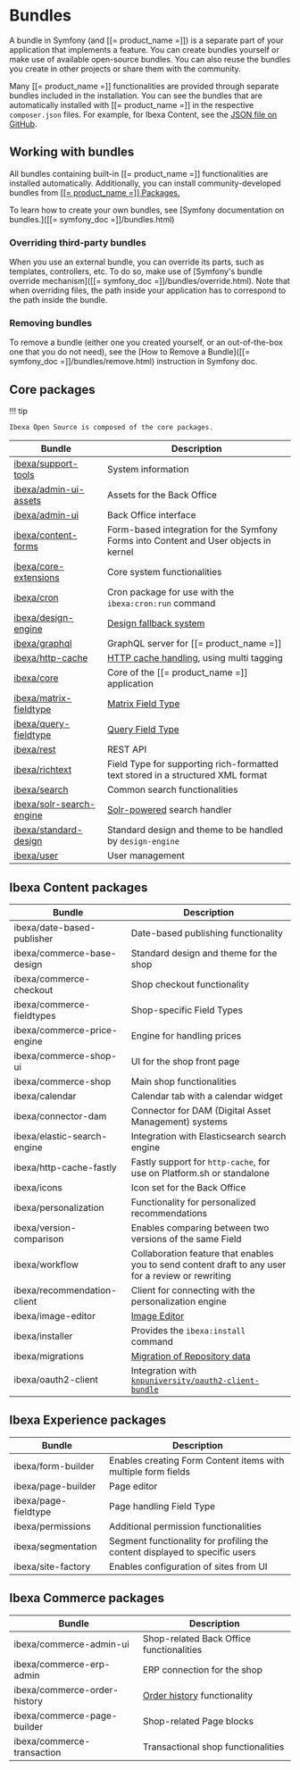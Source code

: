 # Bundles

A bundle in Symfony (and [[= product_name =]]) is a separate part of your application that implements a feature.
You can create bundles yourself or make use of available open-source bundles.
You can also reuse the bundles you create in other projects or share them with the community.

Many [[= product_name =]] functionalities are provided through separate bundles included in the installation.
You can see the bundles that are automatically installed with [[= product_name =]]
in the respective `composer.json` files.
For example, for Ibexa Content, see the [JSON file on GitHub](https://github.com/ibexa/content/blob/master/composer.json).

## Working with bundles

All bundles containing built-in [[= product_name =]] functionalities are installed automatically.
Additionally, you can install community-developed bundles from [[[= product_name =]] Packages.](https://developers.ibexa.co/packages)

To learn how to create your own bundles, see [Symfony documentation on bundles.]([[= symfony_doc =]]/bundles.html)

### Overriding third-party bundles

When you use an external bundle, you can override its parts, such as templates, controllers, etc.
To do so, make use of [Symfony's bundle override mechanism]([[= symfony_doc =]]/bundles/override.html).
Note that when overriding files, the path inside your application has to correspond to the path inside the bundle.

### Removing bundles

To remove a bundle (either one you created yourself, or an out-of-the-box one that you do not need),
see the [How to Remove a Bundle]([[= symfony_doc =]]/bundles/remove.html) instruction in Symfony doc.

## Core packages

!!! tip

    Ibexa Open Source is composed of the core packages.

|Bundle|Description|
|---------|-----------|
|[ibexa/support-tools](https://github.com/ibexa/support-tools)|System information|
|[ibexa/admin-ui-assets](https://github.com/ibexa/admin-ui-assets)|Assets for the Back Office|
|[ibexa/admin-ui](https://github.com/ibexa/admin-ui)|Back Office interface|
|[ibexa/content-forms](https://github.com/ibexa/content-forms)|Form-based integration for the Symfony Forms into Content and User objects in kernel|
|[ibexa/core-extensions](https://github.com/ibexa/core-extensions)|Core system functionalities|
|[ibexa/cron](https://github.com/ibexa/cron)|Cron package for use with the `ibexa:cron:run` command|
|[ibexa/design-engine](https://github.com/ibexa/design-engine)|[Design fallback system](content_rendering/design_engine/design_engine.md)|
|[ibexa/graphql](https://github.com/ibexa/graphql)|GraphQL server for [[= product_name =]]|
|[ibexa/http-cache](https://github.com/ibexa/http-cache)|[HTTP cache handling](../guide/cache/http_cache.md), using multi tagging|
|[ibexa/core](https://github.com/ibexa/core)|Core of the [[= product_name =]] application|
|[ibexa/matrix-fieldtype](https://github.com/ibexa/matrix-fieldtype)|[Matrix Field Type](../api/field_types_reference/matrixfield.md)|
|[ibexa/query-fieldtype](https://github.com/ibexa/query-fieldtype)|[Query Field Type](../api/field_types_reference/contentqueryfield.md)|
|[ibexa/rest](https://github.com/ibexa/rest)|REST API|
|[ibexa/richtext](https://github.com/ibexa/richtext)|Field Type for supporting rich-formatted text stored in a structured XML format|
|[ibexa/search](https://github.com/ibexa/search)|Common search functionalities|
|[ibexa/solr-search-engine](https://github.com/ibexa/solr-search-engine)|[Solr-powered](http://lucene.apache.org/solr/) search handler|
|[ibexa/standard-design](https://github.com/ibexa/standard-design)|Standard design and theme to be handled by `design-engine`|
|[ibexa/user](https://github.com/ibexa/user)|User management|

## Ibexa Content packages

|Bundle|Description|
|---------|-----------|
|ibexa/date-based-publisher|Date-based publishing functionality|
|ibexa/commerce-base-design|Standard design and theme for the shop|
|ibexa/commerce-checkout|Shop checkout functionality|
|ibexa/commerce-fieldtypes|Shop-specific Field Types|
|ibexa/commerce-price-engine|Engine for handling prices|
|ibexa/commerce-shop-ui|UI for the shop front page|
|ibexa/commerce-shop|Main shop functionalities|
|ibexa/calendar|Calendar tab with a calendar widget|
|ibexa/connector-dam|Connector for DAM (Digital Asset Management) systems|
|ibexa/elastic-search-engine|Integration with Elasticsearch search engine|
|ibexa/http-cache-fastly|Fastly support for `http-cache`, for use on Platform.sh or standalone|
|ibexa/icons|Icon set for the Back Office|
|ibexa/personalization|Functionality for personalized recommendations|
|ibexa/version-comparison|Enables comparing between two versions of the same Field|
|ibexa/workflow|Collaboration feature that enables you to send content draft to any user for a review or rewriting|
|ibexa/recommendation-client|Client for connecting with the personalization engine|
|ibexa/image-editor|[Image Editor](image_editor.md)|
|ibexa/installer|Provides the `ibexa:install` command|
|ibexa/migrations|[Migration of Repository data](data_migration/data_migration.md)|
|ibexa/oauth2-client|Integration with [`knpuniversity/oauth2-client-bundle`](https://github.com/knpuniversity/oauth2-client-bundle)|

## Ibexa Experience packages

|Bundle|Description|
|---------|-----------|
|ibexa/form-builder|Enables creating Form Content items with multiple form fields|
|ibexa/page-builder|Page editor|
|ibexa/page-fieldtype|Page handling Field Type|
|ibexa/permissions|Additional permission functionalities|
|ibexa/segmentation|Segment functionality for profiling the content displayed to specific users|
|ibexa/site-factory|Enables configuration of sites from UI|

## Ibexa Commerce packages

|Bundle|Description|
|---------|-----------|
|ibexa/commerce-admin-ui|Shop-related Back Office functionalities|
|ibexa/commerce-erp-admin|ERP connection for the shop|
|ibexa/commerce-order-history|[Order history](order_history/order_history.md) functionality|
|ibexa/commerce-page-builder|Shop-related Page blocks|
|ibexa/commerce-transaction|Transactional shop functionalities|
